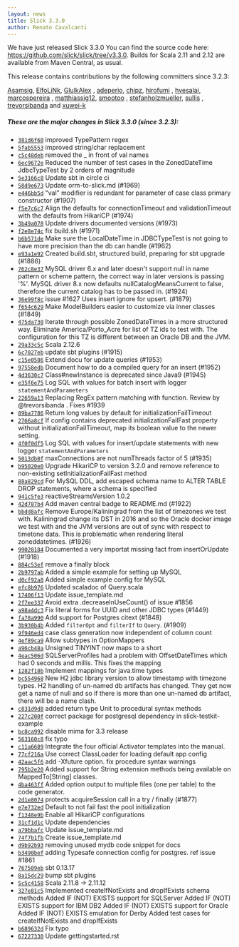 ```yaml
---
layout: news
title: Slick 3.3.0
author: Renato Cavalcanti
---
```

We have just released Slick 3.3.0
You can find the source code here: <https://github.com/slick/slick/tree/v3.3.0>.
Builds for Scala 2.11 and 2.12 are available from Maven Central, as usual.

This release contains contributions by the following committers since 3.2.3:

[Asamsig](https://github.com/Asamsig), [ElfoLiNk](https://github.com/ElfoLiNk), [GlulkAlex](https://github.com/GlulkAlex)
, [adeperio](https://github.com/adeperio), [chipz](https://github.com/chipz), [hirofumi](https://github.com/hirofumi)
, [hvesalai](https://github.com/hvesalai), [marcospereira](https://github.com/marcospereira)
, [matthiassig12](https://github.com/matthiassig12), [smootoo](https://github.com/smootoo)
, [stefanholzmueller](https://github.com/stefanholzmueller), [sullis](https://github.com/sullis)
, [trevorsibanda](https://github.com/trevorsibanda)
and [xuwei-k](https://github.com/xuwei-k)

##### These are the major changes in Slick 3.3.0 (since 3.2.3):

* [``381d6f60``](https://github.com/slick/slick/commit/381d6f606e05e35273482bca95775af74c7cd550) improved TypePattern regex
* [``5fab5553``](https://github.com/slick/slick/commit/5fab5553142e15a2548f9ad894fe36cf0a99db6f) improved string/char replacement
* [``c5c48deb``](https://github.com/slick/slick/commit/c5c48deba1b1a34a25206cafa9b9ee270e2a7ef7) removed the _ in front of val names
* [``6ec9672e``](https://github.com/slick/slick/commit/6ec9672e7cb87d6f2e4010610a27d64fe95dc6b6) Reduced the number of test cases in the ZonedDateTime JdbcTypeTest by 2 orders of magnitude
* [``5e3166c8``](https://github.com/slick/slick/commit/5e3166c8d061c81c375d38794a9ad616b238946e) Update sbt in circle ci
* [``58d9e673``](https://github.com/slick/slick/commit/58d9e6738d0f2d6980481cc5acf930a60b397d74) Update orm-to-slick.md (#1969)
* [``e446bb5d``](https://github.com/slick/slick/commit/e446bb5d1e19ea45ea36ccc4e16bba7788ba5a04) "val" modifier is redundant for parameter of case class primary constructor (#1907)
* [``f5e7c6c7``](https://github.com/slick/slick/commit/f5e7c6c70ba58c08a95d43413664a03586a6c2c8) Align the defaults for connectionTimeout and validationTimeout with the defaults from HikariCP (#1974)
* [``3b49a078``](https://github.com/slick/slick/commit/3b49a0784955ebef13cc124443d8719b1b76eb68) Update drivers documented versions (#1973)
* [``f2e8e74c``](https://github.com/slick/slick/commit/f2e8e74c8e3c3c4f745243d121d80411a94bb439) fix build.sh (#1971)
* [``b6b571de``](https://github.com/slick/slick/commit/b6b571de8204e4ef333b975ed08b5d8f64fdfcef) Make sure the LocalDateTime in JDBCTypeTest is not going to have more precision than the db can handle (#1962)
* [``e93a1e92``](https://github.com/slick/slick/commit/e93a1e923b4b57eea477240892156e09ff15e672) Created build.sbt, structured build, preparing for sbt upgrade (#1886)
* [``762c8e37``](https://github.com/slick/slick/commit/762c8e37a844ae07cc5293e2a9b9cb25e941de84) MySQL driver 6.x and later doesn't support null in name pattern or scheme pattern, the correct way in later versions is passing '%'. MySQL driver 8.x now defaults nullCatalogMeansCurrent to false, therefore the current catalog has to be passed in. (#1924)
* [``36e99f8c``](https://github.com/slick/slick/commit/36e99f8cc23326ebe71c05e878331e1dd034f6d2) issue #1627 Uses insert ignore for upsert. (#1879)
* [``f654c629``](https://github.com/slick/slick/commit/f654c6294375d40ae017d8e0edb9de974b533370) Make ModelBuilders easier to customize via inner classes (#1849)
* [``475da730``](https://github.com/slick/slick/commit/475da73051361651f4766b1849df33608ecec468) Iterate through possible ZonedDateTimes in a more structured way. Eliminate America/Porto_Acre for list of TZ ids to test with. The configuration for this TZ is different between an Oracle DB and the JVM.
* [``29a33c5c``](https://github.com/slick/slick/commit/29a33c5c78545623bf8e14d821086bbe3da17790) Scala 2.12.6
* [``6c7027eb``](https://github.com/slick/slick/commit/6c7027eba3f5d7a31e4e6ef97c831fbdefa648f8) update sbt plugins (#1915)
* [``c15e0586``](https://github.com/slick/slick/commit/c15e0586f9767be03d8f13c5200b896706afc53f) Extend docu for update queries (#1953)
* [``97558edb``](https://github.com/slick/slick/commit/97558edb3767d96a68daf67b877ad75b46f446f6) Document how to do a compiled query for an insert (#1952)
* [``4d3630c7``](https://github.com/slick/slick/commit/4d3630c747f8603454195b2ca229233150d81fc3) Class#newInstance is deprecated since Java9 (#1945)
* [``e35f6e75``](https://github.com/slick/slick/commit/e35f6e75d89beb38491f39cace7a81bfa3fc40a3) Log SQL with values for batch insert with logger `statementAndParameters`
* [``22659a13``](https://github.com/slick/slick/commit/22659a139824e19115466bf4ce6823e6def1e8dc) Replacing RegEx pattern matching with function. Review by @trevorsibanda . Fixes #1939
* [``89ba7786``](https://github.com/slick/slick/commit/89ba7786eb7e067c2c9843127c2d97f1ad0d6c16) Return long values by default for initializationFailTimeout
* [``2766a8cf``](https://github.com/slick/slick/commit/2766a8cf1d82fd46c96b2812037f9edbebb0d984) If config contains deprecated initializationFailFast property without initializationFailTimeout, map its boolean value to the newer setting.
* [``4f0f0df5``](https://github.com/slick/slick/commit/4f0f0df52deb85182298a7d5076adfcb0c85f08c) Log SQL with values for insert/update statements with new logger `statementAndParameters`
* [``5013db0f``](https://github.com/slick/slick/commit/5013db0fb332379bcccad1f654f8c40b4ffbc7d7) maxConnections are not numThreads factor of 5 (#1935)
* [``b95020e0``](https://github.com/slick/slick/commit/b95020e07b029eae15d3a5fec6ced09582d7c16a) Upgrade HikariCP to version 3.2.0 and remove reference to non-existing setInitializationFailFast method
* [``88a829cd``](https://github.com/slick/slick/commit/88a829cd1593925646c5944a27fcb3f5be1046e1) For MySQL DDL, add escaped schema name to ALTER TABLE DROP statements, where a schema is specified
* [``941c5fe3``](https://github.com/slick/slick/commit/941c5fe3ced63c2f3ffac0a4594a72c2b5a65ee9) reactiveStreamsVersion 1.0.2
* [``42d787b4``](https://github.com/slick/slick/commit/42d787b4950fe876569b5fd68e98c4e0379ac83c) Add maven central badge to README.md (#1922)
* [``bbdd8afc``](https://github.com/slick/slick/commit/bbdd8afc25672fd903039dfac33f9295159d0a48) Remove Europe/Kaliningrad from the list of timezones we test with. Kaliningrad change its DST in 2016 and so the Oracle docker image we test with and the JVM versions are out of sync with respect to timetone data. This is problematic when rendering literal zoneddatetimes. (#1926)
* [``99028184``](https://github.com/slick/slick/commit/990281848aa389e86acf1e2a4252bc8b64d82116) Documented a very importat missing fact from insertOrUpdate (#1918)
* [``884c53ef``](https://github.com/slick/slick/commit/884c53ef3b8c296c90db47dd1ad5076c5cca809d) remove a finally block
* [``2b9797ab``](https://github.com/slick/slick/commit/2b9797ab93bdaa884d467d1d52c7a7f9dbc3c438) Added a simple example for setting up MySQL
* [``d0cf92a8``](https://github.com/slick/slick/commit/d0cf92a83f9101b3c6bc83e0bea04aa6e57dceae) Added simple example config for MySQL
* [``efc8b976``](https://github.com/slick/slick/commit/efc8b97676f28a3375a25e18b54c7f768569f2fb) Updated scaladoc of Query.scala
* [``17406f13``](https://github.com/slick/slick/commit/17406f13159361df52a3d017fda1d22bdc40599f) Update issue_template.md
* [``2f7ee337``](https://github.com/slick/slick/commit/2f7ee337921f9781071b4d8d38e3fc2b7f3ef1ca) Avoid extra .decreaseInUseCount() of issue #1856
* [``a98a4dc3``](https://github.com/slick/slick/commit/a98a4dc3de3a0f17697279aade81da2ef4bd60a0) Fix literal forms for UUID and other JDBC types (#1449)
* [``fa78a990``](https://github.com/slick/slick/commit/fa78a990f71bc6f15e0fba817b8856e2aa8f0d0e) Add support for Postgres citext (#1848)
* [``3b930b4b``](https://github.com/slick/slick/commit/3b930b4b694891b759acacfe7ebd9b737a84277a) Added `filterOpt` and `filterIf` to `Query`. (#1909)
* [``9f946ed4``](https://github.com/slick/slick/commit/9f946ed421668b10cd00de1df3d83f2111ecede1) case class generation now independent of column count
* [``4ef89ca9``](https://github.com/slick/slick/commit/4ef89ca97a7bd46762f741aec5307ceeb0e0bfc7) Allow subtypes in OptionMappers
* [``a96cb48a``](https://github.com/slick/slick/commit/a96cb48ad3fa9e3a579db9b32db2e29394282240) Unsigned TINYINT now maps to a short
* [``4eac506d``](https://github.com/slick/slick/commit/4eac506d714fb97bb97797770212d32ef3835a07) SQLServerProfiles had a problem with OffsetDateTimes which had 0 seconds and millis. This fixes the mapping
* [``1282f18b``](https://github.com/slick/slick/commit/1282f18b00db039a52bf3a64a384a04eb01344f1) Implement mappings for java.time types
* [``bc554968``](https://github.com/slick/slick/commit/bc554968062a9dd007fbe45a85c3131882982b5f) New H2 jdbc library version to allow timestamp with timezone types. H2 handling of un-named db artifacts has changed. They get now get a name of null and so if there is more than one un-named db artifact, there will be a name clash.
* [``c831d9d8``](https://github.com/slick/slick/commit/c831d9d8e09755578e09dde24e1c056f465752db) added return type Unit to procedural syntax methods
* [``227c200f``](https://github.com/slick/slick/commit/227c200fde811f54c0a854bcc16a5e634939bc95) correct package for postgresql dependency in slick-testkit-example
* [``bc8ca992``](https://github.com/slick/slick/commit/bc8ca992d1f44c35c87c16bd2aa028ae29d12267) disable mima for 3.3 release
* [``563160c8``](https://github.com/slick/slick/commit/563160c8756f5190692412e665b273f0ab5c0a2a) fix typo
* [``c11a6689``](https://github.com/slick/slick/commit/c11a66896902e2932960c37cab92ffa7db634c1c) Integrate the four official Activator templates into the manual.
* [``77cf216a``](https://github.com/slick/slick/commit/77cf216a0328c049a79ff3d13389c61a33846800) Use correct ClassLoader for loading default app config
* [``42aac5f6``](https://github.com/slick/slick/commit/42aac5f61044ebe6e82447d7150f5ae79d0ec395) add -Xfuture option. fix procedure syntax warnings
* [``795b2e20``](https://github.com/slick/slick/commit/795b2e20a3fa1b87ec3cd4aca18826bccc101bd8) Added support for String extension methods being available on MappedTo[String] classes.
* [``4ba463ff``](https://github.com/slick/slick/commit/4ba463ffdde9c050489f8e01a1b244155f4bdbb3) Added option output to multiple files (one per table) to the code generator.
* [``2d1e8074``](https://github.com/slick/slick/commit/2d1e807483b704035b13b16ffd211d04844fbaa4) protects acquireSession call in a try / finally (#1877)
* [``e7e732ed``](https://github.com/slick/slick/commit/e7e732ed6111ce191d3de3945c8544c0a5b4e624) Default to not fail fast the pool initialization
* [``f1348e9b``](https://github.com/slick/slick/commit/f1348e9b70ee7b648fcf9aaac19bd5d7f206a574) Enable all HikariCP configurations
* [``31cf1d1c``](https://github.com/slick/slick/commit/31cf1d1c6b7d6a9197d36192771a9126edece7e0) Update dependencies
* [``a79bbafc``](https://github.com/slick/slick/commit/a79bbafcc15474db2a14cc5bd4100afcb295bb85) Update issue_template.md
* [``74f7b1fb``](https://github.com/slick/slick/commit/74f7b1fb137655a64bc416d9a3014767b8ea9e4d) Create issue_template.md
* [``d9b92b93``](https://github.com/slick/slick/commit/d9b92b931fb89162b42ea3714d43dee35bda6c2d) removing unused mydb code snippet for docs
* [``b3490bef``](https://github.com/slick/slick/commit/b3490bef0263473308314473898623f9b8f5ad40) adding Typesafe connection config for postgres. ref issue #1861
* [``767509eb``](https://github.com/slick/slick/commit/767509eb832461d991cf3121e3476f32b7049ddd) sbt 0.13.17
* [``8a15dc29``](https://github.com/slick/slick/commit/8a15dc293d8d21f9f60cd0e86bb66d99e8d91d48) bump sbt plugins
* [``5c5c4158``](https://github.com/slick/slick/commit/5c5c4158b71cac3f5e017e96391d89b5d5ef57f1) Scala 2.11.8 -> 2.11.12
* [``327e81c5``](https://github.com/slick/slick/commit/327e81c56b528af40aae0718598f6096ffb9b533) Implemented createIfNotExists and dropIfExists schema methods   Added IF (NOT) EXISTS support for SQLServer   Added IF (NOT) EXISTS support for IBM DB2   Added IF (NOT) EXISTS support for Oracle   Added IF (NOT) EXISTS emulation for Derby   Added test cases for createIfNotExists and dropIfExists
* [``b689632d``](https://github.com/slick/slick/commit/b689632d16bf0b4ef185d94b00bd08338adab5c3) Fix typo
* [``67227330``](https://github.com/slick/slick/commit/67227330b405048b68fb6483951bd8ef21892e8f) Update gettingstarted.rst
